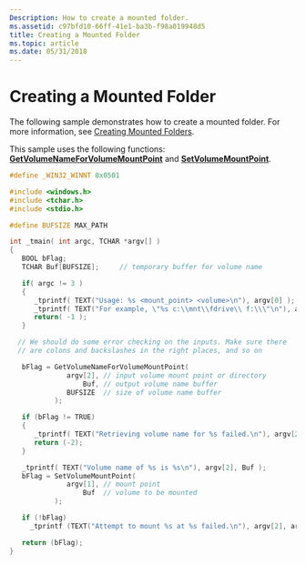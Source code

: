 ```yaml
---
Description: How to create a mounted folder.
ms.assetid: c97bfd10-66ff-41e1-ba3b-f98a019948d5
title: Creating a Mounted Folder
ms.topic: article
ms.date: 05/31/2018
---
```


# Creating a Mounted Folder

The following sample demonstrates how to create a mounted folder. For more information, see [Creating Mounted Folders](mounting-and-dismounting-a-volume.md).

This sample uses the following functions: [**GetVolumeNameForVolumeMountPoint**](/windows/desktop/api/FileAPI/nf-fileapi-getvolumenameforvolumemountpointw) and [**SetVolumeMountPoint**](/windows/desktop/api/WinBase/nf-winbase-setvolumemountpointa).


```C++
#define _WIN32_WINNT 0x0501

#include <windows.h>
#include <tchar.h>
#include <stdio.h>

#define BUFSIZE MAX_PATH 

int _tmain( int argc, TCHAR *argv[] )
{
   BOOL bFlag;
   TCHAR Buf[BUFSIZE];     // temporary buffer for volume name

   if( argc != 3 ) 
   {
      _tprintf( TEXT("Usage: %s <mount_point> <volume>\n"), argv[0] );
      _tprintf( TEXT("For example, \"%s c:\\mnt\\fdrive\\ f:\\\"\n"), argv[0]);
      return( -1 );
   }

  // We should do some error checking on the inputs. Make sure there 
  // are colons and backslashes in the right places, and so on 

   bFlag = GetVolumeNameForVolumeMountPoint(
              argv[2], // input volume mount point or directory
                  Buf, // output volume name buffer
              BUFSIZE  // size of volume name buffer
           );

   if (bFlag != TRUE) 
   {
      _tprintf( TEXT("Retrieving volume name for %s failed.\n"), argv[2] );
      return (-2);
   }

   _tprintf( TEXT("Volume name of %s is %s\n"), argv[2], Buf );
   bFlag = SetVolumeMountPoint(
              argv[1], // mount point
                  Buf  // volume to be mounted
           );

   if (!bFlag)
     _tprintf (TEXT("Attempt to mount %s at %s failed.\n"), argv[2], argv[1]);

   return (bFlag);
}
```



 

 



